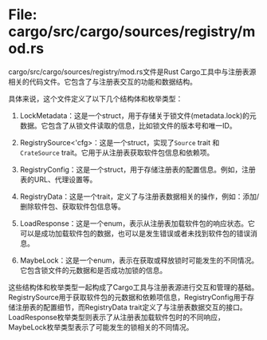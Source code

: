 # File: cargo/src/cargo/sources/registry/mod.rs

cargo/src/cargo/sources/registry/mod.rs文件是Rust Cargo工具中与注册表源相关的代码文件。它包含了与注册表交互的功能和数据结构。

具体来说，这个文件定义了以下几个结构体和枚举类型：

1. LockMetadata：这是一个struct，用于存储关于锁文件(metadata.lock)的元数据。它包含了从锁文件读取的信息，比如锁文件的版本号和唯一ID。

2. RegistrySource<'cfg>：这是一个struct，实现了`Source` trait 和 `CrateSource` trait。它用于从注册表获取软件包信息和依赖项。

3. RegistryConfig：这是一个struct，用于存储注册表的配置信息。例如，注册表的URL、代理设置等。

4. RegistryData：这是一个trait，定义了与注册表数据相关的操作，例如：添加/删除软件包、获取软件包信息等。

5. LoadResponse：这是一个enum，表示从注册表加载软件包的响应状态。它可以是成功加载软件包的数据，也可以是发生错误或者未找到软件包的错误消息。

6. MaybeLock：这是一个enum，表示在获取或释放锁时可能发生的不同情况。它包含锁文件的元数据和是否成功加锁的信息。

这些结构体和枚举类型一起构成了Cargo工具与注册表源进行交互和管理的基础。RegistrySource用于获取软件包的元数据和依赖项信息，RegistryConfig用于存储注册表的配置细节，而RegistryData trait定义了与注册表数据交互的接口。LoadResponse枚举类型则表示了从注册表加载软件包时的不同响应，MaybeLock枚举类型表示了可能发生的锁相关的不同情况。

